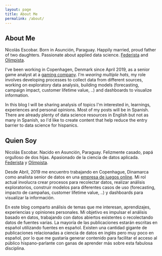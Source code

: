```yaml
---
layout: page
title: About Me
permalink: /about/
---
```


## About Me

Nicolás Escobar. Born in Asunción, Paraguay. Happily married, proud father of two daughters. Passionate about applied data science. [Federista](https://en.wikipedia.org/wiki/Roger_Federer) and [Olimpista](https://en.wikipedia.org/wiki/Club_Olimpia).

I've been working in Copenhagen, Denmark since April 2019, as a senior game analyst at a [gaming company](https://corporate.moviestarplanet.com/). I'm *wearing multiple hats*, my role involves developing processes to collect data from different sources, working on exploratory data analysis, building models (forecasting, campaign impact, customer lifetime value, ..) and dashboards to visualize information.

In this blog I will be sharing analysis of topics I'm interested in, learnings, experiences and personal opinions. Most of my posts will be in Spanish. There are already plenty of data science resources in English but not as many in Spanish, so I'd like to create content that help reduce the entry barrier to data science for hispanics.

## Quien Soy

Nicolás Escobar. Nacido en Asunción, Paraguay. Felizmente casado, papá orgulloso de dos hijas. Apasionado de la ciencia de datos aplicada. [Federista](https://en.wikipedia.org/wiki/Roger_Federer) y [Olimpista](https://en.wikipedia.org/wiki/Club_Olimpia).  

Desde Abril, 2019 me encuentro trabajando en Copenhague, Dinamarca como analista senior de datos en una [empresa de juegos online](https://corporate.moviestarplanet.com/). Mi rol actual involucra crear procesos para recolectar datos, realizar análisis exploratorios, construir modelos para diferentes casos de uso (forecasting, impacto de campañas, customer lifetime value, ..) y dashboards para visualizar la información. 

En este blog comparto análisis de temas que me interesan, aprendizajes, experiencias y opiniones personales. Mi objetivo es impulsar el análisis basado en datos, trabajando con datos abiertos existentes o recolectando datos de fuentes varias. La mayoría de las publicaciones estarán escritas en español utilizando fuentes en español. Existen una cantidad gigante de publicaciones relacionadas a ciencia de datos en inglés pero muy poco en español, por lo que me gustaría generar contenido para facilitar el acceso al público hispano-parlante con ganas de aprender más sobre esta fabulosa disciplina.


